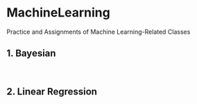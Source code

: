 # MachineLearning

Practice and Assignments of Machine Learning-Related Classes

## 1. Bayesian

<br/>

## 2. Linear Regression
